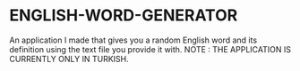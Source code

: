 # ENGLISH-WORD-GENERATOR
An application I made that gives you a random English word and its definition using the text file you provide it with. 
NOTE : THE APPLICATION IS CURRENTLY ONLY IN TURKISH.
